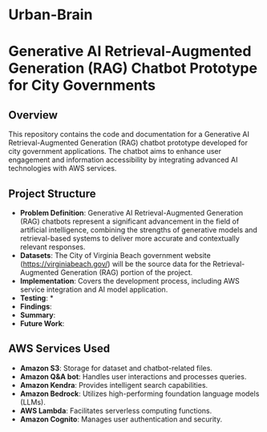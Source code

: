 # Urban-Brain

# Generative AI Retrieval-Augmented Generation (RAG) Chatbot Prototype for City Governments

## Overview
This repository contains the code and documentation for a Generative AI Retrieval-Augmented Generation (RAG) chatbot prototype developed for city government applications. The chatbot aims to enhance user engagement and information accessibility by integrating advanced AI technologies with AWS services.

## Project Structure

- **Problem Definition**: Generative AI Retrieval-Augmented Generation (RAG) chatbots represent a significant advancement in the field of artificial
intelligence, combining the strengths of generative models and retrieval-based systems to deliver more accurate and contextually
relevant responses.
- **Datasets**: The City of Virginia Beach government website (https://virginiabeach.gov/) will be the source data for the Retrieval-Augmented
Generation (RAG) portion of the project.
- **Implementation**: Covers the development process, including AWS service integration and AI model application.
- **Testing**:  *
- **Findings**: 
- **Summary**:
- **Future Work**: 

## AWS Services Used

- **Amazon S3**: Storage for dataset and chatbot-related files.
- **Amazon Q&A bot**: Handles user interactions and processes queries.
- **Amazon Kendra**: Provides intelligent search capabilities.
- **Amazon Bedrock**: Utilizes high-performing foundation language models (LLMs).
- **AWS Lambda**: Facilitates serverless computing functions.
- **Amazon Cognito**: Manages user authentication and security.

